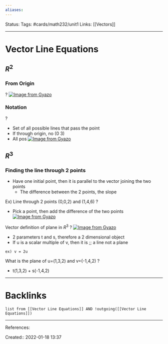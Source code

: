 ```yaml
---
aliases:
---
```

Status:
Tags: #cards/math232/unit1
Links: [[Vectors]]
___

# Vector Line Equations

## $R^2$

### From Origin
?
[![Image from Gyazo](https://i.gyazo.com/65563614b211456bda531b2fe04bf753.png)](https://gyazo.com/65563614b211456bda531b2fe04bf753)
<!--SR:!2022-04-21,49,194-->

### Notation
?
- Set of all possible lines that pass the point
- If through origin, no (0 3)
- All pos
[![Image from Gyazo](https://i.gyazo.com/7f79c987081dad789e88f314a9673204.png)](https://gyazo.com/7f79c987081dad789e88f314a9673204)
<!--SR:!2022-02-12,2,174-->

## $R^3$

### Finding the line through 2 points
- Have one initial point, then it is parallel to the vector joining the two points
	- The difference between the 2 points, the slope

Ex) Line through 2 points (0,0,2) and (1,4,6)
?
- Pick a point, then add the difference of the two points
[![Image from Gyazo](https://i.gyazo.com/8596c98860bf56b72e8c33b819d097e6.png)](https://gyazo.com/8596c98860bf56b72e8c33b819d097e6)
<!--SR:!2022-04-04,32,190-->

Vector definition of plane in $R^3$
?
[![Image from Gyazo](https://i.gyazo.com/d5195027a9774e5599c572f4fea2eafa.png)](https://gyazo.com/d5195027a9774e5599c572f4fea2eafa)
- 2 parameters t and s, therefore a 2 dimensional object
- If u is a scalar multiple of v, then it is ;; a line not a plane
<!--SR:!2022-02-13,6,150-->
	ex) v = 2u

What is the plane of u=(1,3,2) and v=(-1,4,2)
?
- t(1,3,2) + s(-1,4,2)
___
<!--SR:!2022-03-21,18,150-->

# Backlinks
```dataview
list from [[Vector Line Equations]] AND !outgoing([[Vector Line Equations]])
```
___
References:

Created:: 2022-01-18 13:37

